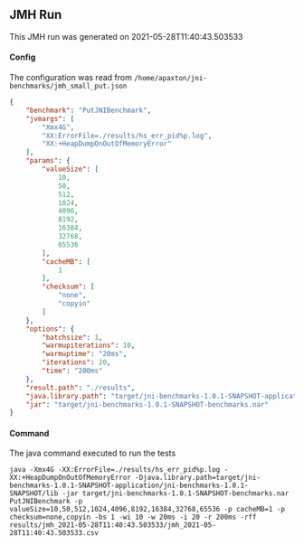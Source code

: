 ## JMH Run
This JMH run was generated on 2021-05-28T11:40:43.503533
#### Config
The configuration was read from `/home/apaxton/jni-benchmarks/jmh_small_put.json`
```json
{
    "benchmark": "PutJNIBenchmark",
    "jvmargs": [
        "Xmx4G",
        "XX:ErrorFile=./results/hs_err_pid%p.log",
        "XX:+HeapDumpOnOutOfMemoryError"
    ],
    "params": {
        "valueSize": [
            10,
            50,
            512,
            1024,
            4096,
            8192,
            16384,
            32768,
            65536
        ],
        "cacheMB": [
            1
        ],
        "checksum": [
            "none",
            "copyin"
        ]
    },
    "options": {
        "batchsize": 1,
        "warmupiterations": 10,
        "warmuptime": "20ms",
        "iterations": 20,
        "time": "200ms"
    },
    "result.path": "./results",
    "java.library.path": "target/jni-benchmarks-1.0.1-SNAPSHOT-application/jni-benchmarks-1.0.1-SNAPSHOT/lib",
    "jar": "target/jni-benchmarks-1.0.1-SNAPSHOT-benchmarks.nar"
}
```
#### Command
The java command executed to run the tests
```
java -Xmx4G -XX:ErrorFile=./results/hs_err_pid%p.log -XX:+HeapDumpOnOutOfMemoryError -Djava.library.path=target/jni-benchmarks-1.0.1-SNAPSHOT-application/jni-benchmarks-1.0.1-SNAPSHOT/lib -jar target/jni-benchmarks-1.0.1-SNAPSHOT-benchmarks.nar PutJNIBenchmark -p valueSize=10,50,512,1024,4096,8192,16384,32768,65536 -p cacheMB=1 -p checksum=none,copyin -bs 1 -wi 10 -w 20ms -i 20 -r 200ms -rff results/jmh_2021-05-28T11:40:43.503533/jmh_2021-05-28T11:40:43.503533.csv
```
